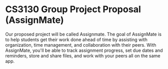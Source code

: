 # CS3130 Group Project Proposal (AssignMate)

Our proposed project will be called Assignmate. The goal of AssignMate is to help students get their work done ahead of time by assisting with
organization, time management, and collaboration with their peers. With AssignMate, you'll be able to track assignment progress, set due dates and
reminders, store and share files, and work with your peers all on the same app. 
